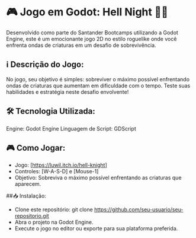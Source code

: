 # 🎮 Jogo em Godot: Hell Night 🧛‍♂️

Desenvolvido como parte do Santander Bootcamps utilizando a Godot Engine, este é um emocionante jogo 2D no estilo roguelike onde você enfrenta ondas de criaturas em um desafio de sobrevivência.

## ℹ️ Descrição do Jogo:
No jogo, seu objetivo é simples: sobreviver o máximo possível enfrentando ondas de criaturas que aumentam em dificuldade com o tempo. Teste suas habilidades e estratégia neste desafio envolvente!

## 🛠️ Tecnologia Utilizada:

Engine: Godot Engine
Linguagem de Script: GDScript

## 🎮 Como Jogar:

- Jogo: [https://luwil.itch.io/hell-knight]
- Controles: [W-A-S-D] e [Mouse-1]
- Objetivo: Sobreviva o máximo possível enfrentando as criaturas que aparecem.

##📥 Instalação:

- Clone este repositório: git clone https://github.com/seu-usuario/seu-repositorio.git
- Abra o projeto na Godot Engine.
- Execute o jogo no editor ou exporte para sua plataforma preferida.
